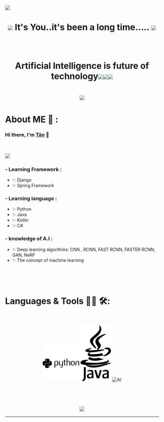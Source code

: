 

<img  align="center" src="https://i.ibb.co/9wfZ8QP/e1c.png" width="1000"/>

<h1 align="center"><img src="https://s3.gifyu.com/images/9318-clap.gif" width="50" /> It's You..it's been a long time..... <img src="https://s3.gifyu.com/images/9318-clap.gif" width="50"/> </h1>
</br>
</br>
 <h1 align="center">Artificial Intelligence is future of technology<img src="https://s3.gifyu.com/images/6985-purple-dance.gif" width="50"/><img src="https://s3.gifyu.com/images/6985-purple-dance.gif" width="50"/><img src="https://s3.gifyu.com/images/6985-purple-dance.gif" width="50"/>

</br>
</br>
<img src="https://media.giphy.com/media/137EaR4vAOCn1S/source.gif" width="600"/>
</br>


# About ME 💬 :

### Hi there, I'm [Tân](https://github.com/temkakb) 👋
</br>
</br>
<img src="https://media.giphy.com/media/ZVik7pBtu9dNS/giphy.gif" width="580"/>

### - Learning Framework :
- ✨ Django
- ✨ Spring Framework

### - Learning language :
- ✨ Python
- ✨ Java
- ✨ Kotlin
- ✨ C#

### - knowledge of A.I :
- ✨ Deep learning algorithms: CNN , RCNN, FAST RCNN, FASTER RCNN, GAN, NeRF
- ✨ The concept of machine learning 

</br>
</br>
</br>



# Languages & Tools 👨‍💻 🛠:
</br>

<p align="center">

<!-- For more icons please follow  https://github.com/MikeCodesDotNET/ColoredBadges -->
<img src="https://github.com/Xx-Ashutosh-xX/Xx-Ashutosh-xX/blob/master/assets/icons/python.png" alt="python" width="120" hight="50">
<img src="https://github.com/Xx-Ashutosh-xX/Xx-Ashutosh-xX/blob/master/assets/icons/java.png" alt="java"  width="100" hight="50">
<img src="https://github.com/Xx-Ashutosh-xX/Xx-Ashutosh-xX/blob/master/assets/icons/ai.png" alt="AI" width="90" hight="50">

</p>
</br>
</br>
</br>

<p align="center" >  
  <a href="https://github.com/anuraghazra/github-readme-stats"> 
<img  src="https://github-readme-stats.vercel.app/api?username=temkakb&&show_icons=true&theme=cobalt"/>
   
  </a>
  </p>

*************

